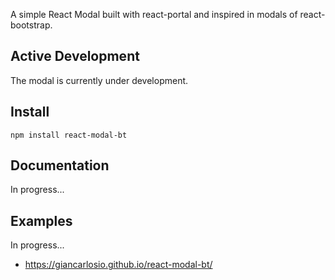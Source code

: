 A simple React Modal built with react-portal and inspired in modals of react-bootstrap.

## Active Development
The modal is currently under development.

## Install
```shell
npm install react-modal-bt
```

## Documentation
In progress...

## Examples
In progress...
- https://giancarlosio.github.io/react-modal-bt/
